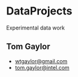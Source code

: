 DataProjects
============

Experimental data work

## Tom Gaylor
* wtgaylor@gmail.com
* tom.gaylor@intel.com

